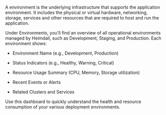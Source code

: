 A environment is the underlying infrastructure that
supports the application environment. It includes the physical or virtual hardware, networking, storage, services and other resources that are required to host and run the application.

Under Environments, you’ll find an overview of all operational environments managed by Heimdall, such as Development, Staging, and Production. Each environment shows:

- Environment Name (e.g., Development, Production)

- Status Indicators (e.g., Healthy, Warning, Critical)

- Resource Usage Summary (CPU, Memory, Storage utilization)

- Recent Events or Alerts

- Related Clusters and Services

Use this dashboard to quickly understand the health and resource consumption of your various deployment environments.